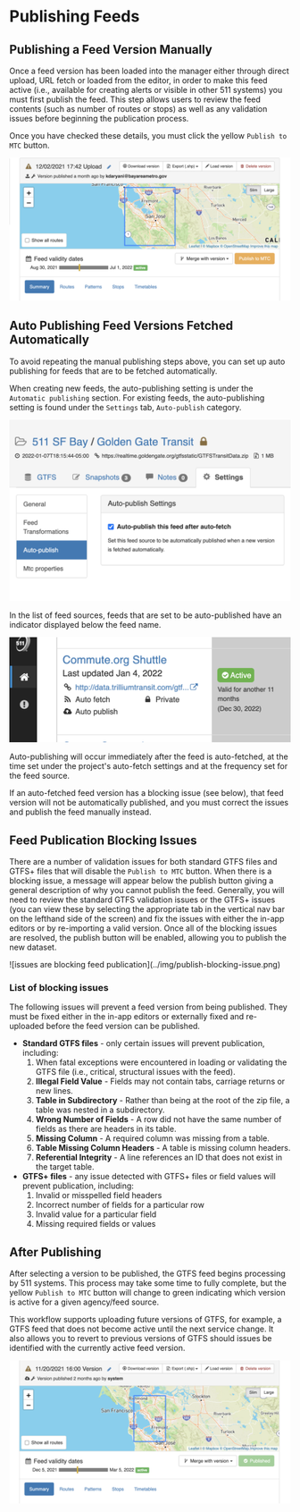 # Publishing Feeds

## Publishing a Feed Version Manually

Once a feed version has been loaded into the manager either through direct upload, URL fetch or loaded from the editor, in order to make this feed active (i.e., available for creating alerts or visible in other 511 systems) you must first publish the feed.  This step allows users to review the feed contents (such as number of routes or stops) as well as any validation issues before beginning the publication process.

Once you have checked these details, you must click the yellow `Publish to MTC` button.

![publish feed version](../img/feed-manager-publish.png)

## Auto Publishing Feed Versions Fetched Automatically

To avoid repeating the manual publishing steps above, 
you can set up auto publishing for feeds that are to be fetched automatically.

When creating new feeds, the auto-publishing setting is under the `Automatic publishing` section.
For existing feeds, the auto-publishing setting is found under the `Settings` tab, `Auto-publish` category.

![Auto-publish settings](../img/auto-publish-feed.png)

In the list of feed sources, feeds that are set to be auto-published have an indicator displayed below the feed name.

![Auto-publish status](../img/auto-publish-status.png)

Auto-publishing will occur immediately after the feed is auto-fetched,
at the time set under the project's auto-fetch settings and at the frequency set for the feed source.

If an auto-fetched feed version has a blocking issue (see below), that feed version will not be automatically published,
and you must correct the issues and publish the feed manually instead.

## Feed Publication Blocking Issues
There are a number of validation issues for both standard GTFS files and GTFS+ files that will disable the `Publish to MTC` button. When there is a blocking issue, a message will appear below the publish button giving a general description of why you cannot publish the feed. Generally, you will need to review the standard GTFS validation issues or the GTFS+ issues (you can view these by selecting the appropriate tab in the vertical nav bar on the lefthand side of the screen) and fix the issues with either the in-app editors or by re-importing a valid version. Once all of the blocking issues are resolved, the publish button will be enabled, allowing you to publish the new dataset.
<div class="img-center">
![issues are blocking feed publication](../img/publish-blocking-issue.png)
</div>

### List of blocking issues
The following issues will prevent a feed version from being published. They must be fixed either in the in-app editors or externally fixed and re-uploaded before the feed version can be published.

- **Standard GTFS files** - only certain issues will prevent publication, including:
    1. When fatal exceptions were encountered in loading or validating the GTFS file (i.e., critical, structural issues with the feed).
    1. **Illegal Field Value** - Fields may not contain tabs, carriage returns or new lines.
    1. **Table in Subdirectory** - Rather than being at the root of the zip file, a table was nested in a subdirectory.
    1. **Wrong Number of Fields** - A row did not have the same number of fields as there are headers in its table.
    1. **Missing Column** - A required column was missing from a table.
    1. **Table Missing Column Headers** - A table is missing column headers.
    1. **Referential Integrity** - A line references an ID that does not exist in the target table.
- **GTFS+ files** - any issue detected with GTFS+ files or field values will prevent publication, including:
    1. Invalid or misspelled field headers
    1. Incorrect number of fields for a particular row
    1. Invalid value for a particular field
    1. Missing required fields or values



## After Publishing
After selecting a version to be published, the GTFS feed begins processing by 511 systems. This process may take some time to fully complete, but the yellow `Publish to MTC` button will change to green indicating which version is active for a given agency/feed source.

This workflow supports uploading future versions of GTFS, for example, a GTFS feed that does not become active until the next service change. It also allows you to revert to previous versions of GTFS should issues be identified with the currently active feed version.

![active feed version](../img/feed-manager-published.png)
